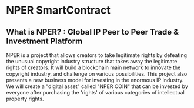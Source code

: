 # NPER SmartContract

## What is NPER? : Global IP Peer to Peer Trade & Investment Platform

NPER is a project that allows creators to take legitimate rights by defeating the unusual copyright
industry structure that takes away the legitimate rights of creators. It will build a blockchain main network
to innovate the copyright industry, and challenge on various possibilities.
This project also presents a new business model for investing in the enormous IP industry. We will
create a "digital asset" called "NPER COIN" that can be invested by everyone after purchasing the 'rights'
of various categories of intellectual property rights.

